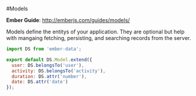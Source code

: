 #Models

**Ember Guide**: http://emberjs.com/guides/models/

Models define the entitys of your application. They are optional but help with mangaing fetching, persisting, and searching records from the server.

```js
import DS from 'ember-data';

export default DS.Model.extend({
  user: DS.belongsTo('user'),
  activity: DS.belongsTo('activity'),
  duration: DS.attr('number'),
  date: DS.attr('date')
});
```